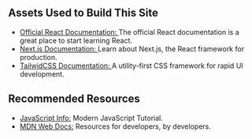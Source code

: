 ## Assets Used to Build This Site

- <a href="https://reactjs.org/docs/getting-started.html" target="_blank" rel="noopener noreferrer">Official React Documentation: </a> The official React documentation is a great place to start learning React.
- <a href="https://nextjs.org/docs" target="_blank">Next.js Documentation: </a> Learn about Next.js, the React framework for production.
- <a href="https://tailwindcss.com/docs" target="_blank" rel="noopener noreferrer">TailwidCSS Documentation: </a> A utility-first CSS framework for rapid UI development.

## Recommended Resources

- <a href="https://javascript.info/" target="_blank" rel="noopener noreferrer">JavaScript Info:</a> Modern JavaScript Tutorial.
- <a href="https://developer.mozilla.org/en-US/" target="_blank" rel="noopener noreferrer">MDN Web Docs:</a> Resources for developers, by developers.
